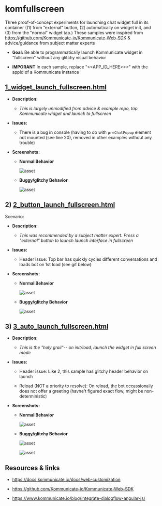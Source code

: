 # komfullscreen

Three proof-of-concept experiments for launching chat widget full in its container ((1) from "external" button, (2) automatically on widget init, and (3) from the "normal" widget tap.) These samples were inspired from https://github.com/Kommunicate-io/Kommunicate-Web-SDK & advice/guidance from subject matter experts

* **Goal:** Be able to programmatically launch Kommunicate widget in "fullscreen" without any glitchy visual behavior

* **IMPORANT** In each sample, replace "<<APP_ID_HERE>>>" with the appId of a Kommunicate instance


## [1_widget_launch_fullscreen.html](./1_widget_launch_fullscreen.html)


* **Description:**
    * *This is largely unmodified from advice & example repo, tap Kommunicate widget and launch to fullscreen*

* **Issues:**

    * There is a bug in console (having to do with ```preChatPopup``` element not mounted (see line 20), removed in other examples without any trouble)

* **Screenshots:**

    * **Normal Behavior**

        ![asset](./assets/1_widget_launch_fullscreen.gif)

    * **Buggy/glitchy Behavior**

        ![asset](./assets/1_widget_launch_fullscreen_glitch.png)



## 2) [2_button_launch_fullscreen.html](./2_button_launch_fullscreen.html)

Scenario: 

* **Description:**
    * *This was recommended by a subject matter expert. Press a "external" button to launch launch interface in fullscreen*

* **Issues:**

    * Header issue: Top bar has quickly cycles different conversations and loads bot on 1st load (see gif below)

* **Screenshots:**

    * **Normal Behavior**

        ![asset](./assets/2_button_launch_fullscreen.gif)

    * **Buggy/glitchy Behavior**

        ![asset](./assets/2_button_launch_fullscreen_glitch.gif)




## 3) [3_auto_launch_fullscreen.html](./3_auto_launch_fullscreen.html)

* **Description:**
    * *This is the "holy grail"-- on init/load, launch the widget in full screen mode*

* **Issues:**

    * Header issue: Like 2, this sample has glitchy header behavior on launch

    * Reload (NOT a priority to resolve): On reload, the bot occassionally does not offer a greeting (havne't figured exact flow, might be non-deterministic)


* **Screenshots:**

    * **Normal Behavior**

        ![asset](./assets/1_widget_launch_fullscreen.gif)

    * **Buggy/glitchy Behavior**

        ![asset](./assets/3_auto_launch_fullscreen_glitchy_header.gif)


        ![asset](./assets/3_auto_launch_fullscreen_glitchy_reload.gif)




## Resources & links

* https://docs.kommunicate.io/docs/web-customization

* https://github.com/Kommunicate-io/Kommunicate-Web-SDK

* https://www.kommunicate.io/blog/integrate-dialogflow-angular-js/






